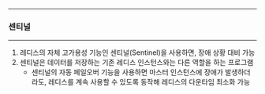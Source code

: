 -----
### 센티널
-----
1. 레디스의 자체 고가용성 기능인 센티널(Sentinel)을 사용하면, 장애 상황 대비 가능
2. 센티널은 데이터를 저장하는 기존 레디스 인스턴스와는 다른 역할을 하는 프로그램
   - 센티널의 자동 페일오버 기능을 사용하면 마스터 인스턴스에 장애가 발생하더라도, 레디스를 계속 사용할 수 있도록 동작해 레디스의 다운타임 최소화 가능
